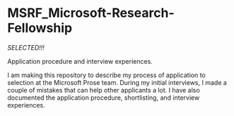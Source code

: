 # MSRF_Microsoft-Research-Fellowship
*SELECTED!!!*

Application procedure and interview experiences.

I am making this repository to describe my process of application to selection at the Microsoft Prose team. During my initial interviews, I made a couple of mistakes that can help other applicants a lot. I have also documented the application procedure, shortlisting, and interview experiences.
